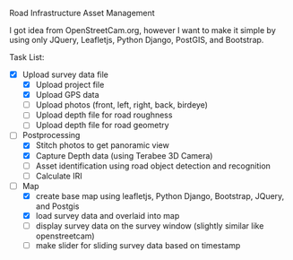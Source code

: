 Road Infrastructure Asset Management

I got idea from OpenStreetCam.org, however I want to make it simple by using only JQuery, Leafletjs, Python Django, PostGIS, and Bootstrap.

Task List:
- [x] Upload survey data file
  - [x] Upload project file
  - [x] Upload GPS data
  - [ ] Upload photos (front, left, right, back, birdeye)
  - [ ] Upload depth file for road roughness
  - [ ] Upload depth file for road geometry
- [ ] Postprocessing
  - [x] Stitch photos to get panoramic view
  - [x] Capture Depth data (using Terabee 3D Camera)
  - [ ] Asset identification using road object detection and recognition
  - [ ] Calculate IRI
- [ ] Map
  - [x] create base map using leafletjs, Python Django, Bootstrap, JQuery, and Postgis
  - [x] load survey data and overlaid into map
  - [ ] display survey data on the survey window (slightly similar like openstreetcam)
  - [ ] make slider for sliding survey data based on timestamp
